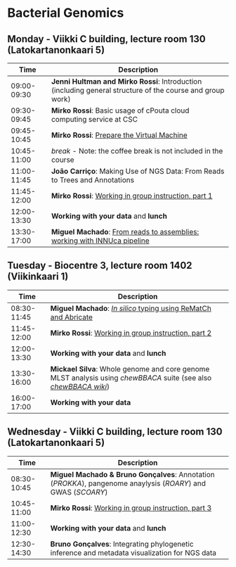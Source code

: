 # Bacterial Genomics
## Monday - Viikki C building, lecture room 130 (Latokartanonkaari 5) 
| Time | Description|
| --- | --- |
| 09:00-09:30 | **Jenni Hultman and Mirko Rossi**: Introduction (including general structure of the course and group work)|
| 09:30-09:45 | **Mirko Rossi**: Basic usage of cPouta cloud computing service at CSC |
| 09:45-10:45 | **Mirko Rossi**: [Prepare the Virtual Machine](https://github.com/INNUENDOCON/MicrobialGenomeMetagenomeCourse/blob/master/MPM_starting_VM.md)|
| 10:45-11:00 | *break* - Note: the coffee break is not included in the course |
| 11:00-11:45 | **João Carriço**: Making Use of NGS Data: From Reads to Trees and Annotations |
| 11:45-12:00 | **Mirko Rossi**: [Working in group instruction, part 1](https://github.com/INNUENDOCON/MicrobialGenomeMetagenomeCourse/blob/master/workinggroup1.md) |
| 12:00-13:30 | **Working with your data** and **lunch** |
| 13:30-17:00 | **Miguel Machado**: [From reads to assemblies: working with INNUca pipeline](https://github.com/INNUENDOCON/MicrobialGenomeMetagenomeCourse/blob/master/MPM_workingwithINNUCA.md) |

## Tuesday - Biocentre 3, lecture room 1402 (Viikinkaari 1)
| Time | Description |
| --- | --- |
| 08:30-11:45 | **Miguel Machado**: [_In silico_ typing using ReMatCh and Abricate](./MPM_ReMatCh_Abricate.md) |
| 11:45-12:00 | **Mirko Rossi**: [Working in group instruction, part 2](https://github.com/INNUENDOCON/MicrobialGenomeMetagenomeCourse/blob/master/workinggroup2.md) |
| 12:00-13:30 | **Working with your data** and **lunch** |
| 13:30-16:00 | **Mickael Silva**: Whole genome and core genome MLST analysis using *chewBBACA* suite (see also [*chewBBACA wiki*](https://github.com/B-UMMI/chewBBACA/wiki)) |
| 16:00-17:00 | **Working with your data** 

## Wednesday - Viikki C building, lecture room 130 (Latokartanonkaari 5)
| Time | Description |
| --- | --- |
| 08:30-10:45 | **Miguel Machado & Bruno Gonçalves**: Annotation (*PROKKA*), pangenome anaylysis (*ROARY*) and GWAS (*SCOARY*)|
| 10:45-11:00 | **Mirko Rossi**: [Working in group instruction, part 3](https://github.com/INNUENDOCON/MicrobialGenomeMetagenomeCourse/blob/master/workinggroup3.md)|
| 11:00-12:30 | **Working with your data** and **lunch** |
| 12:30-14:30 | **Bruno Gonçalves**: Integrating phylogenetic inference and metadata visualization for NGS data |
